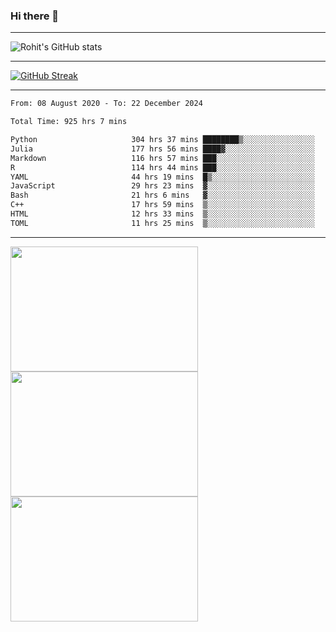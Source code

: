 ### Hi there 👋

<hr/>

![Rohit's GitHub stats](https://github-readme-stats.vercel.app/api?username=RohitRathore1&show_icons=true&theme=transparent)

<hr/>

[![GitHub Streak](http://github-readme-streak-stats.herokuapp.com?user=RohitRathore1&theme=dark&mode=weekly)](https://git.io/streak-stats)

<hr/>

<!--START_SECTION:waka-->

```txt
From: 08 August 2020 - To: 22 December 2024

Total Time: 925 hrs 7 mins

Python                     304 hrs 37 mins ████████▒░░░░░░░░░░░░░░░░   32.93 %
Julia                      177 hrs 56 mins ████▓░░░░░░░░░░░░░░░░░░░░   19.23 %
Markdown                   116 hrs 57 mins ███░░░░░░░░░░░░░░░░░░░░░░   12.64 %
R                          114 hrs 44 mins ███░░░░░░░░░░░░░░░░░░░░░░   12.40 %
YAML                       44 hrs 19 mins  █▒░░░░░░░░░░░░░░░░░░░░░░░   04.79 %
JavaScript                 29 hrs 23 mins  ▓░░░░░░░░░░░░░░░░░░░░░░░░   03.18 %
Bash                       21 hrs 6 mins   ▓░░░░░░░░░░░░░░░░░░░░░░░░   02.28 %
C++                        17 hrs 59 mins  ▒░░░░░░░░░░░░░░░░░░░░░░░░   01.94 %
HTML                       12 hrs 33 mins  ▒░░░░░░░░░░░░░░░░░░░░░░░░   01.36 %
TOML                       11 hrs 25 mins  ▒░░░░░░░░░░░░░░░░░░░░░░░░   01.24 %
```

<!--END_SECTION:waka-->

<hr/>

<p>
  <img src="https://wakatime.com/share/@TeAmp0is0N/0205e68a-e5ed-48bf-b870-3c94c1fa77d3.svg" width="300" height="200">
  <img src="https://wakatime.com/share/@TeAmp0is0N/3935ee43-08a3-493e-8b95-60c1f9204b15.svg" width="300" height="200">
  <img src="https://wakatime.com/share/@TeAmp0is0N/8717aacc-7340-44e0-abb1-987dc9823fcd.svg" width="300" height="200">
</p>





